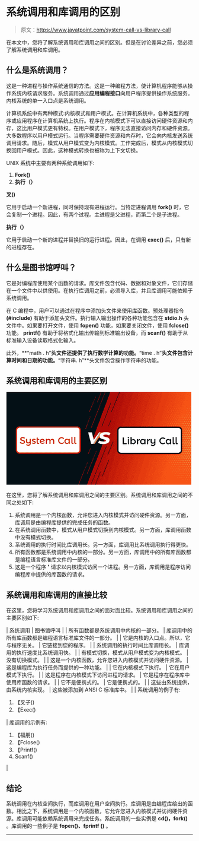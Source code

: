 # 系统调用和库调用的区别

> 原文：<https://www.javatpoint.com/system-call-vs-library-call>

在本文中，您将了解系统调用和库调用之间的区别。但是在讨论差异之前，您必须了解系统调用和库调用。

## 什么是系统调用？

这是一种进程与操作系统通信的方法。这是一种编程方法，使计算机程序能够从操作系统内核请求服务。系统调用通过**应用编程接口**向用户程序提供操作系统服务。内核系统的单一入口点是系统调用。

计算机系统中有两种模式:内核模式和用户模式。在计算机系统中，各种类型的程序或应用程序在计算机系统上执行。程序在内核模式下可以直接访问硬件资源和内存，这比用户模式更有特权。在用户模式下，程序无法直接访问内存和硬件资源。大多数程序以用户模式运行。当程序需要硬件资源和内存时，它会向内核发送系统调用请求。随后，模式从用户模式变为内核模式。工作完成后，模式从内核模式切换回用户模式。因此，这种模式转换也被称为上下文切换。

UNIX 系统中主要有两种系统调用如下:

1.  **Fork()**
2.  **执行（）**

**叉()**

它用于启动一个新进程，同时保持现有进程运行。当特定进程调用 **fork()** 时，它会复制一个进程。因此，有两个过程。主进程是父进程，而第二个是子进程。

**执行（）**

它用于启动一个新的进程并替换旧的运行进程。因此，在调用 **exec()** 后，只有新的进程存在。

## 什么是图书馆呼叫？

它是对编程库使用某个函数的请求。库文件包含代码、数据和对象文件，它们存储在一个文件中以供使用。在执行库调用之前，必须导入库，并且库调用可能依赖于系统调用。

在 C 编程中，用户可以通过在程序中添加头文件来使用库函数。预处理器指令 **(#include)** 有助于添加头文件。执行输入输出操作的各种功能包含在 **stdio.h** 头文件中。如果要打开文件，使用 **fopen()** 功能，如果要关闭文件，使用 **fclose()** 功能。 **printf()** 有助于将格式化输出传输到标准输出设备，而 **scanf()** 有助于从标准输入设备读取格式化输入。

此外，**“math . h”**头文件还提供了执行数学计算的功能。**“time . h”**头文件包含计算时间和日期的功能。**“字符串. h”**头文件包含操作字符串的功能。

## 系统调用和库调用的主要区别

![System Call vs Library Call](img/d75930614ea7ef4888820fd9d4910c60.png)

在这里，您将了解系统调用和库调用之间的主要区别。系统调用和库调用之间的不同之处如下:

1.  系统调用是一个内核函数，允许您进入内核模式并访问硬件资源。另一方面，库调用是由编程库提供的完成任务的函数。
2.  在系统调用函数中，模式从用户模式切换到内核模式。另一方面，库调用函数中没有模式切换。
3.  系统调用的执行时间比库调用长。另一方面，库调用比系统调用执行得更快。
4.  所有函数都是系统调用中内核的一部分。另一方面，库调用中的所有库函数都是编程语言标准库文件的一部分。
5.  这是一个程序 **'** 请求以内核模式访问一个进程。另一方面，库调用是程序访问编程库中提供的库函数的请求。

## 系统调用和库调用的直接比较

在这里，您将学习系统调用和库调用之间的面对面比较。系统调用和库调用之间的主要区别如下:

| 系统调用 | 图书馆呼叫 |
| 所有函数都是系统调用中内核的一部分。 | 库调用中的所有库函数都是编程语言标准库文件的一部分。 |
| 它是内核的入口点。所以，它与程序无关。 | 它链接到您的程序。 |
| 系统调用的执行时间比库调用长。 | 库调用的执行速度比系统调用快。 |
| 有模式切换，模式从用户模式变为内核模式。 | 没有切换模式。 |
| 这是一个内核函数，允许您进入内核模式并访问硬件资源。 | 这是编程库为执行任务而提供的一种功能。 |
| 它在内核模式下执行。 | 它在用户模式下执行。 |
| 这是程序在内核模式下访问进程的请求。 | 它是程序在程序库中使用库函数的请求。 |
| 它不是便携式的。 | 它是便携式的。 |
| 这些由系统提供，由系统内核实现。 | 这些被添加到 ANSI C 标准库中。 |
| 系统调用的例子有:

1.  【叉子()
2.  【Exec()

 | 库调用的示例有:

1.  【福朋()
2.  【Fclose()
3.  【Printf()
4.  Scanf()

 |

## 结论

系统调用在内核空间执行，而库调用在用户空间执行。库调用是由编程库给出的函数。相比之下，系统调用是一个内核函数，它允许您进入内核模式并访问硬件资源。库调用可能依赖系统调用来完成任务。系统调用的一些实例是 **cd()，fork()** 。库调用的一些例子是 **fopen()、fprintf ()** 。

* * *